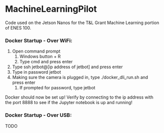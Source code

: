 # MachineLearningPilot

Code used on the Jetson Nanos for the T&L Grant Machine Learning portion of ENES 100.

### Docker Startup - Over WiFi:
1. Open command prompt
    1. Windows button + R
    2. Type cmd and press enter
2. Type ssh jetbot@\[ip address of jetbot\] and press enter
3. Type in password jetbot
4. Making sure the camera is plugged in, type ./docker_dli_run.sh and press enter
    1. If prompted for password, type jetbot

Docker should now be set up! Verify by connecting to the ip address with the port 8888 to see if the Jupyter notebook is up and running!

### Docker Startup - Over USB:
TODO
